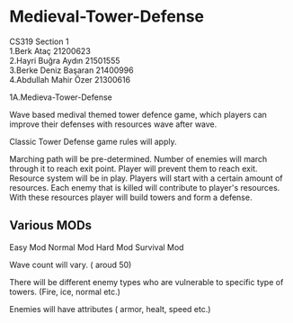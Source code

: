 # Medieval-Tower-Defense 

CS319 Section 1<br />
1.Berk Ataç 21200623 <br />
2.Hayri Buğra Aydın 21501555 <br />
3.Berke Deniz Başaran 21400996 <br />
4.Abdullah Mahir Özer 21300616<br />

1A.Medieva-Tower-Defense

Wave based medival themed tower defence game, which players can improve their defenses with resources wave after wave.

Classic Tower Defense game rules will apply.  

Marching path will be pre-determined. Number of enemies will march through it to reach exit point. Player will prevent them to reach exit.
Resource system will be in play. Players will start with a certain amount of resources. Each enemy that is killed will contribute to player's resources.
With these resources player will build towers and form a defense.

Various MODs
----------------
Easy Mod
Normal Mod
Hard Mod
Survival Mod


Wave count will vary. ( aroud 50)

There will be different enemy types who are vulnerable to specific type of towers. (Fire, ice, normal etc.)

Enemies will have attributes ( armor, healt, speed etc.)



